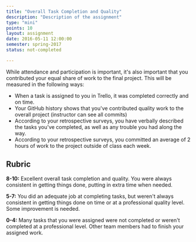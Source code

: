 ```yaml
---
title: "Overall Task Completion and Quality"
description: "Description of the assignment"
type: "mini"
points: 10
layout: assignment
date: 2016-05-11 12:00:00
semester: spring-2017
status: not-completed

---
```


While attendance and participation is important, it's also important that you contributed your equal share of work to the final project.  This will be measured in the following ways:

* When a task is assigned to you in Trello, it was completed correctly and on time.
* Your GitHub history shows that you've contributed quality work to the overall project (instructor can see all commits)
* According to your retrospective surveys, you have verbally described the tasks you've completed, as well as any trouble you had along the way.  
* According to your retrospective surveys, you committed an average of 2 hours of work to the project outside of class each week.

## Rubric

**8-10:** Excellent overall task completion and quality.  You were always consistent in getting things done, putting in extra time when needed.

**5-7:** You did an adequate job at completing tasks, but weren't always consistent in getting things done on time or at a professional quality level.  Some improvement is needed.

**0-4:** Many tasks that you were assigned were not completed or weren't completed at a professional level.  Other team members had to finish your assigned work.
